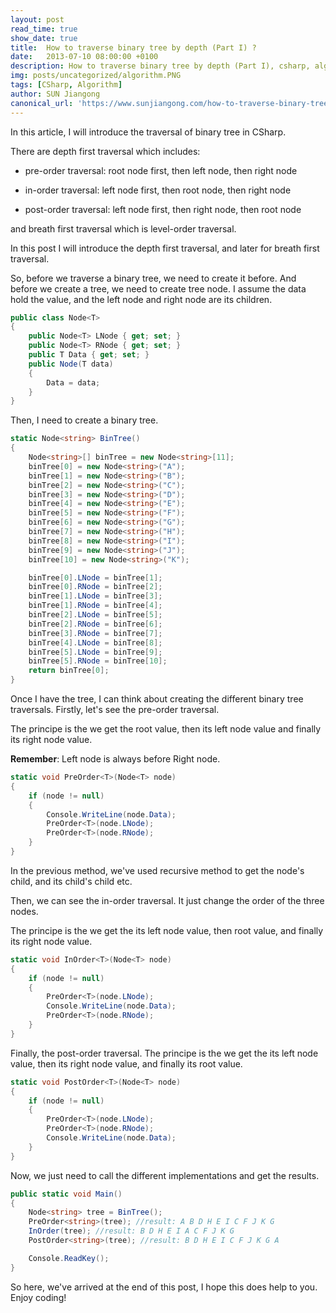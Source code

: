 ```yaml
---
layout: post
read_time: true
show_date: true
title:  How to traverse binary tree by depth (Part I) ?
date:   2013-07-10 08:00:00 +0100
description: How to traverse binary tree by depth (Part I), csharp, algorithm
img: posts/uncategorized/algorithm.PNG
tags: [CSharp, Algorithm]
author: SUN Jiangong
canonical_url: 'https://www.sunjiangong.com/how-to-traverse-binary-tree-by-depth.html'
---
```


In this article, I will introduce the traversal of binary tree in CSharp.

There are depth first traversal which includes: 

- pre-order traversal: root node first, then left node, then right node

- in-order traversal: left node first, then root node, then right node

- post-order traversal: left node first, then right node, then root node

and breath first traversal which is level-order traversal.

<!--more-->

In this post I will introduce the depth first traversal, and later for breath first traversal.


So, before we traverse a binary tree, we need to create it before. And before we create a tree, we need to create tree node. I assume the data hold the value, and the left node and right node are its children.


```csharp
public class Node<T>
{
    public Node<T> LNode { get; set; }
    public Node<T> RNode { get; set; }
    public T Data { get; set; }
    public Node(T data)
    {
        Data = data;
    }
}
```

Then, I need to create a binary tree.

```csharp
static Node<string> BinTree()
{
    Node<string>[] binTree = new Node<string>[11];
    binTree[0] = new Node<string>("A");
    binTree[1] = new Node<string>("B");
    binTree[2] = new Node<string>("C");
    binTree[3] = new Node<string>("D");
    binTree[4] = new Node<string>("E");
    binTree[5] = new Node<string>("F");
    binTree[6] = new Node<string>("G");
    binTree[7] = new Node<string>("H");
    binTree[8] = new Node<string>("I");
    binTree[9] = new Node<string>("J");
    binTree[10] = new Node<string>("K");

    binTree[0].LNode = binTree[1];
    binTree[0].RNode = binTree[2];
    binTree[1].LNode = binTree[3];
    binTree[1].RNode = binTree[4];
    binTree[2].LNode = binTree[5];
    binTree[2].RNode = binTree[6];
    binTree[3].RNode = binTree[7];
    binTree[4].LNode = binTree[8];
    binTree[5].LNode = binTree[9];
    binTree[5].RNode = binTree[10];
    return binTree[0];
}
```

Once I have the tree, I can think about creating the different binary tree traversals.
Firstly, let's see the pre-order traversal. 

The principe is the we get the root value, then its left node value and finally its right node value.

**Remember**: Left node is always before Right node.


```csharp
static void PreOrder<T>(Node<T> node)
{
    if (node != null)
    {
        Console.WriteLine(node.Data);
        PreOrder<T>(node.LNode);
        PreOrder<T>(node.RNode);
    }
}
```

In the previous method, we've used recursive method to get the node's child, and its child's child etc.

Then, we can see the in-order traversal. It just change the order of the three nodes.

The principe is the we get the its left node value, then root value, and finally its right node value.

```csharp
static void InOrder<T>(Node<T> node)
{
    if (node != null)
    {
        PreOrder<T>(node.LNode);
        Console.WriteLine(node.Data);
        PreOrder<T>(node.RNode);
    }
}
```

Finally, the post-order traversal.
The principe is the we get the its left node value, then its right node value, and finally its root value.

```csharp
static void PostOrder<T>(Node<T> node)
{
    if (node != null)
    {
        PreOrder<T>(node.LNode);
        PreOrder<T>(node.RNode);
        Console.WriteLine(node.Data);
    }
}
```

Now, we just need to call the different implementations and get the results.

```csharp
public static void Main()
{
    Node<string> tree = BinTree();
    PreOrder<string>(tree); //result: A B D H E I C F J K G
    InOrder(tree); //result: B D H E I A C F J K G
    PostOrder<string>(tree); //result: B D H E I C F J K G A

    Console.ReadKey();
}
```

So here, we've arrived at the end of this post, I hope this does help to you. Enjoy coding!
